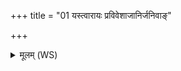 +++
title = "01 यस्त्वारायः प्रविवेशाजानिर्जनिवाङ्"

+++
<details><summary>मूलम् (WS)</summary>

यस्त्वारायः प्रविवेशाजानिर्जनिवाङ् उत ।  
अथो यस्तन्वं पस्पर्श तमितो निर्णयामसि ॥ १ ॥
</details>